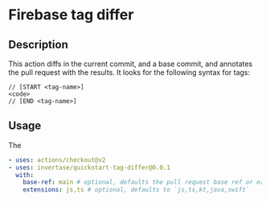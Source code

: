 # Firebase tag differ

## Description

This action diffs in the current commit, and a base commit, and annotates the pull request with the results.
It looks for the following syntax for tags:

```
// [START <tag-name>]
<code>
// [END <tag-name>]
```

## Usage

The

```yaml
- uses: actions/checkout@v2
- uses: invertase/quickstart-tag-differ@0.0.1
  with:
    base-ref: main # optional, defaults the pull request base ref or errors if not a pull request
    extensions: js,ts # optional, defaults to `js,ts,kt,java,swift`
```
